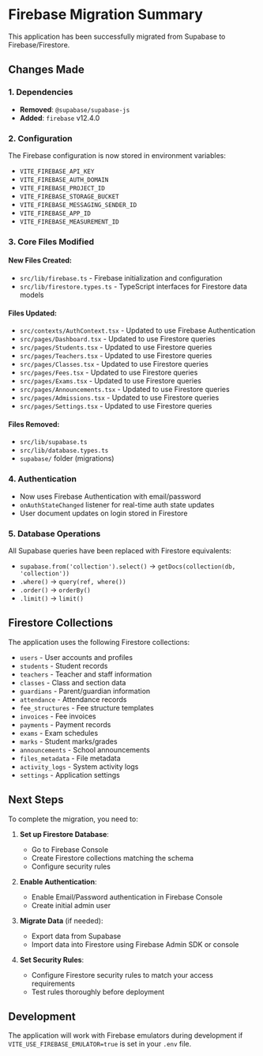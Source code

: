 # Firebase Migration Summary

This application has been successfully migrated from Supabase to Firebase/Firestore.

## Changes Made

### 1. Dependencies
- **Removed**: `@supabase/supabase-js`
- **Added**: `firebase` v12.4.0

### 2. Configuration
The Firebase configuration is now stored in environment variables:
- `VITE_FIREBASE_API_KEY`
- `VITE_FIREBASE_AUTH_DOMAIN`
- `VITE_FIREBASE_PROJECT_ID`
- `VITE_FIREBASE_STORAGE_BUCKET`
- `VITE_FIREBASE_MESSAGING_SENDER_ID`
- `VITE_FIREBASE_APP_ID`
- `VITE_FIREBASE_MEASUREMENT_ID`

### 3. Core Files Modified

#### New Files Created:
- `src/lib/firebase.ts` - Firebase initialization and configuration
- `src/lib/firestore.types.ts` - TypeScript interfaces for Firestore data models

#### Files Updated:
- `src/contexts/AuthContext.tsx` - Updated to use Firebase Authentication
- `src/pages/Dashboard.tsx` - Updated to use Firestore queries
- `src/pages/Students.tsx` - Updated to use Firestore queries
- `src/pages/Teachers.tsx` - Updated to use Firestore queries
- `src/pages/Classes.tsx` - Updated to use Firestore queries
- `src/pages/Fees.tsx` - Updated to use Firestore queries
- `src/pages/Exams.tsx` - Updated to use Firestore queries
- `src/pages/Announcements.tsx` - Updated to use Firestore queries
- `src/pages/Admissions.tsx` - Updated to use Firestore queries
- `src/pages/Settings.tsx` - Updated to use Firestore queries

#### Files Removed:
- `src/lib/supabase.ts`
- `src/lib/database.types.ts`
- `supabase/` folder (migrations)

### 4. Authentication
- Now uses Firebase Authentication with email/password
- `onAuthStateChanged` listener for real-time auth state updates
- User document updates on login stored in Firestore

### 5. Database Operations
All Supabase queries have been replaced with Firestore equivalents:
- `supabase.from('collection').select()` → `getDocs(collection(db, 'collection'))`
- `.where()` → `query(ref, where())`
- `.order()` → `orderBy()`
- `.limit()` → `limit()`

## Firestore Collections

The application uses the following Firestore collections:
- `users` - User accounts and profiles
- `students` - Student records
- `teachers` - Teacher and staff information
- `classes` - Class and section data
- `guardians` - Parent/guardian information
- `attendance` - Attendance records
- `fee_structures` - Fee structure templates
- `invoices` - Fee invoices
- `payments` - Payment records
- `exams` - Exam schedules
- `marks` - Student marks/grades
- `announcements` - School announcements
- `files_metadata` - File metadata
- `activity_logs` - System activity logs
- `settings` - Application settings

## Next Steps

To complete the migration, you need to:

1. **Set up Firestore Database**:
   - Go to Firebase Console
   - Create Firestore collections matching the schema
   - Configure security rules

2. **Enable Authentication**:
   - Enable Email/Password authentication in Firebase Console
   - Create initial admin user

3. **Migrate Data** (if needed):
   - Export data from Supabase
   - Import data into Firestore using Firebase Admin SDK or console

4. **Set Security Rules**:
   - Configure Firestore security rules to match your access requirements
   - Test rules thoroughly before deployment

## Development

The application will work with Firebase emulators during development if `VITE_USE_FIREBASE_EMULATOR=true` is set in your `.env` file.

